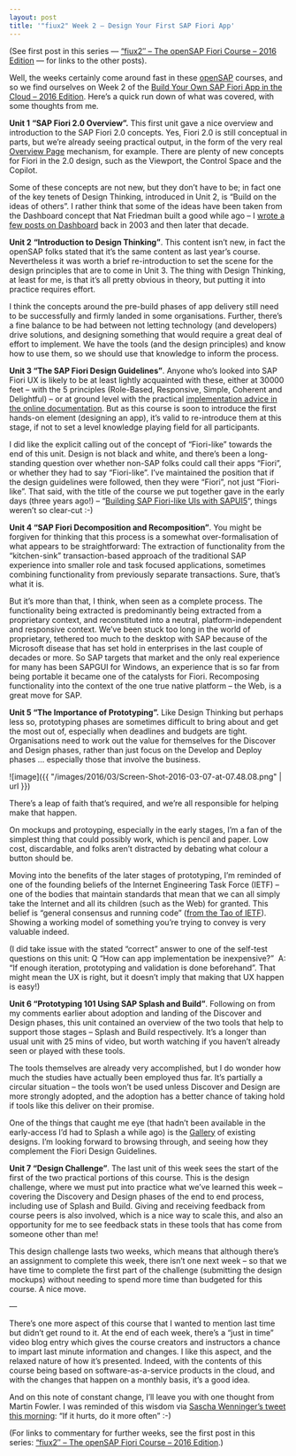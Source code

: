 ```yaml
---
layout: post
title: '"fiux2" Week 2 – Design Your First SAP Fiori App'
---
```


(See first post in this series — [“fiux2″ – The openSAP Fiori Course – 2016 Edition](/2016/03/04/fiux2-the-opensap-fiori-course-2016-edition/) — for links to the other posts).

Well, the weeks certainly come around fast in these [openSAP](http://open.sap.com) courses, and so we find ourselves on Week 2 of the [Build Your Own SAP Fiori App in the Cloud – 2016 Edition](http://open.sap.com/courses/fiux2). Here’s a quick run down of what was covered, with some thoughts from me.

**Unit 1** **“SAP Fiori 2.0 Overview”.** This first unit gave a nice overview and introduction to the SAP Fiori 2.0 concepts. Yes, Fiori 2.0 is still conceptual in parts, but we’re already seeing practical output, in the form of the very real [Overview Page](https://sapui5.netweaver.ondemand.com/#docs/guide/c64ef8c6c65d4effbfd512e9c9aa5044.html) mechanism, for example. There are plenty of new concepts for Fiori in the 2.0 design, such as the Viewport, the Control Space and the Copilot.

Some of these concepts are not new, but they don’t have to be; in fact one of the key tenets of Design Thinking, introduced in Unit 2, is “Build on the ideas of others”. I rather think that some of the ideas have been taken from the Dashboard concept that Nat Friedman built a good while ago – I [wrote a few posts on Dashboard](/?s=dashboard) back in 2003 and then later that decade.

**Unit 2** **“Introduction to Design Thinking”**. This content isn’t new, in fact the openSAP folks stated that it’s the same content as last year’s course. Nevertheless it was worth a brief re-introduction to set the scene for the design principles that are to come in Unit 3. The thing with Design Thinking, at least for me, is that it’s all pretty obvious in theory, but putting it into practice requires effort.

I think the concepts around the pre-build phases of app delivery still need to be successfully and firmly landed in some organisations. Further, there’s a fine balance to be had between not letting technology (and developers) drive solutions, and designing something that would require a great deal of effort to implement. We have the tools (and the design principles) and know how to use them, so we should use that knowledge to inform the process.

**Unit 3 “The SAP Fiori Design Guidelines”**. Anyone who’s looked into SAP Fiori UX is likely to be at least lightly acquainted with these, either at 30000 feet – with the 5 principles (Role-Based, Responsive, Simple, Coherent and Delightful) – or at ground level with the practical [implementation advice in the online documentation](https://experience.sap.com/fiori-design/). But as this course is soon to introduce the first hands-on element (designing an app), it’s valid to re-introduce them at this stage, if not to set a level knowledge playing field for all participants.

I did like the explicit calling out of the concept of “Fiori-like” towards the end of this unit. Design is not black and white, and there’s been a long-standing question over whether non-SAP folks could call their apps “Fiori”, or whether they had to say “Fiori-like”. I’ve maintained the position that if the design guidelines were followed, then they were “Fiori”, not just “Fiori-like”. That said, with the title of the course we put together gave in the early days (three years ago!) – “[Building SAP Fiori-like UIs with SAPUI5](http://scn.sap.com/community/developer-center/front-end/blog/2013/10/06/building-sap-fiori-like-uis-with-sapui5)“, things weren’t so clear-cut :-)

**Unit 4 “SAP Fiori Decomposition and Recomposition”**. You might be forgiven for thinking that this process is a somewhat over-formalisation of what appears to be straightforward: The extraction of functionality from the “kitchen-sink” transaction-based approach of the traditional SAP experience into smaller role and task focused applications, sometimes combining functionality from previously separate transactions. Sure, that’s what it is.

But it’s more than that, I think, when seen as a complete process. The functionality being extracted is predominantly being extracted from a proprietary context, and reconstituted into a neutral, platform-independent and responsive context. We’ve been stuck too long in the world of proprietary, tethered too much to the desktop with SAP because of the Microsoft disease that has set hold in enterprises in the last couple of decades or more. So SAP targets that market and the only real experience for many has been SAPGUI for Windows, an experience that is so far from being portable it became one of the catalysts for Fiori. Recomposing functionality into the context of the one true native platform – the Web, is a great move for SAP.

**Unit 5 “The Importance of Prototyping”.** Like Design Thinking but perhaps less so, prototyping phases are sometimes difficult to bring about and get the most out of, especially when deadlines and budgets are tight. Organisations need to work out the value for themselves for the Discover and Design phases, rather than just focus on the Develop and Deploy phases … especially those that involve the business.

![image]({{ "/images/2016/03/Screen-Shot-2016-03-07-at-07.48.08.png" | url }})

There’s a leap of faith that’s required, and we’re all responsible for helping make that happen.

On mockups and protoyping, especially in the early stages, I’m a fan of the simplest thing that could possibly work, which is pencil and paper. Low cost, discardable, and folks aren’t distracted by debating what colour a button should be.

Moving into the benefits of the later stages of prototyping, I’m reminded of one of the founding beliefs of the Internet Engineering Task Force (IETF) – one of the bodies that maintain standards that mean that we can all simply take the Internet and all its children (such as the Web) for granted. This belief is “general consensus and running code” ([from the Tao of IETF](https://www.ietf.org/tao.html#rfc.section.2)). Showing a working model of something you’re trying to convey is very valuable indeed.

(I did take issue with the stated “correct” answer to one of the self-test questions on this unit: Q “How can app implementation be inexpensive?”  A: “If enough iteration, prototyping and validation is done beforehand”. That might mean the UX is right, but it doesn’t imply that making that UX happen is easy!)

**Unit 6 “Prototyping 101 Using SAP Splash and Build”**. Following on from my comments earlier about adoption and landing of the Discover and Design phases, this unit contained an overview of the two tools that help to support those stages – Splash and Build respectively. It’s a longer than usual unit with 25 mins of video, but worth watching if you haven’t already seen or played with these tools.

The tools themselves are already very accomplished, but I do wonder how much the studies have actually been employed thus far. It’s partially a circular situation – the tools won’t be used unless Discover and Design are more strongly adopted, and the adoption has a better chance of taking hold if tools like this deliver on their promise.

One of the things that caught me eye (that hadn’t been available in the early-access I’d had to Splash a while ago) is the [Gallery](https://www.experiencesplash.com/splashapp/gallery) of existing designs. I’m looking forward to browsing through, and seeing how they complement the Fiori Design Guidelines.

**Unit 7 “Design Challenge”**. The last unit of this week sees the start of the first of the two practical portions of this course. This is the design challenge, where we must put into practice what we’ve learned this week – covering the Discovery and Design phases of the end to end process, including use of Splash and Build. Giving and receiving feedback from course peers is also involved, which is a nice way to scale this, and also an opportunity for me to see feedback stats in these tools that has come from someone other than me!

This design challenge lasts two weeks, which means that although there’s an assignment to complete this week, there isn’t one next week – so that we have time to complete the first part of the challenge (submitting the design mockups) without needing to spend more time than budgeted for this course. A nice move.

—

There’s one more aspect of this course that I wanted to mention last time but didn’t get round to it. At the end of each week, there’s a “just in time” video blog entry which gives the course creators and instructors a chance to impart last minute information and changes. I like this aspect, and the relaxed nature of how it’s presented. Indeed, with the contents of this course being based on software-as-a-service products in the cloud, and with the changes that happen on a monthly basis, it’s a good idea.

And on this note of constant change, I’ll leave you with one thought from Martin Fowler. I was reminded of this wisdom via [Sascha Wenninger’s tweet this morning](https://twitter.com/sufw/status/707105718403371008): “If it hurts, do it more often” :-)

(For links to commentary for further weeks, see the first post in this series: [“fiux2″ – The openSAP Fiori Course – 2016 Edition](/2016/03/04/fiux2-the-opensap-fiori-course-2016-edition/).)


